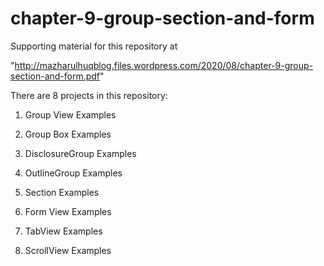 # chapter-9-group-section-and-form

Supporting material for this repository at

"http://mazharulhuqblog.files.wordpress.com/2020/08/chapter-9-group-section-and-form.pdf"


There are 8 projects in this repository:

1. Group View Examples

2. Group Box Examples

3. DisclosureGroup Examples

4. OutlineGroup Examples

5. Section Examples

6. Form View Examples

7. TabView Examples

8. ScrollView Examples
